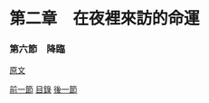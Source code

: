 第二章　在夜裡來訪的命運
====

### 第六節　降臨

[原文](https://syosetu.org/novel/42788/9.html)



[前一節](./010501.md)
[目錄](../README.md)
[後一節](./0207.md)

